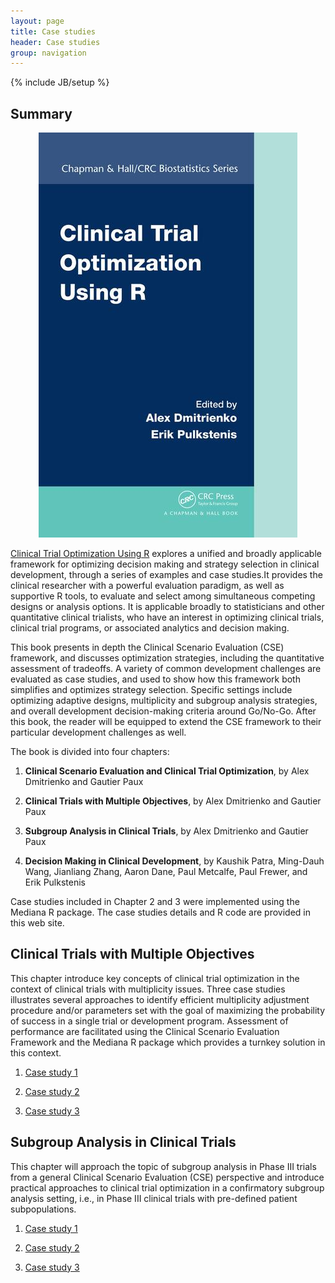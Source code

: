 ```yaml
---
layout: page
title: Case studies
header: Case studies
group: navigation
---
```

{% include JB/setup %}

## Summary

<center>
  <div class="col-md-3">
    <a href="https://www.crcpress.com/Clinical-Trial-Optimization-using-R/Dmitrienko/p/book/9781498735070" class="img-responsive">
      <img src="book.jpg" class="img-responsive"/>
    </a>
  </div>
</center>

[Clinical Trial Optimization Using R](https://www.crcpress.com/Clinical-Trial-Optimization-using-R/Dmitrienko/p/book/9781498735070) explores a unified and broadly applicable framework for optimizing decision making and strategy selection in clinical development, through a series of examples and case studies.It provides the clinical researcher with a powerful evaluation paradigm, as well as supportive R tools, to evaluate and select among simultaneous competing designs or analysis options. It is applicable broadly to statisticians and other quantitative clinical trialists, who have an interest in optimizing clinical trials, clinical trial programs, or associated analytics and decision making.

This book presents in depth the Clinical Scenario Evaluation (CSE) framework, and discusses optimization strategies, including the quantitative assessment of tradeoffs. A variety of common development challenges are evaluated as case studies, and used to show how this framework both simplifies and optimizes strategy selection. Specific settings include optimizing adaptive designs, multiplicity and subgroup analysis strategies, and overall development decision-making criteria around Go/No-Go. After this book, the reader will be equipped to extend the CSE framework to their particular development challenges as well.

The book is divided into four chapters:

1. **Clinical Scenario Evaluation and Clinical Trial Optimization**, by Alex Dmitrienko and Gautier Paux

2. **Clinical Trials with Multiple Objectives**, by Alex Dmitrienko and Gautier Paux

3. **Subgroup Analysis in Clinical Trials**, by Alex Dmitrienko and Gautier Paux

4. **Decision Making in Clinical Development**, by Kaushik Patra, Ming-Dauh Wang, Jianliang Zhang, Aaron Dane, Paul Metcalfe, Paul Frewer, and Erik Pulkstenis

Case studies included in Chapter 2 and 3 were implemented using the Mediana R package. The case studies details and R code are provided in this web site.

## Clinical Trials with Multiple Objectives

This chapter introduce key concepts of clinical trial optimization in the context of clinical trials with multiplicity issues. Three case studies illustrates several approaches to identify efficient multiplicity adjustment procedure and/or parameters set with the goal of maximizing the probability of success in a single trial or development program. Assessment of performance are facilitated using the Clinical Scenario Evaluation Framework and the Mediana R package which provides a turnkey solution in this context.

1. [Case study 1](mult_CaseStudy01.html)

2. [Case study 2](mult_CaseStudy02.html)

3. [Case study 3](mult_CaseStudy03.html)


## Subgroup Analysis in Clinical Trials

This chapter will approach the topic of subgroup analysis in Phase III
trials from a general Clinical Scenario Evaluation (CSE) perspective and introduce
practical approaches to clinical trial optimization in a confirmatory
subgroup analysis setting, i.e., in Phase III clinical trials with pre-defined patient
subpopulations.

1. [Case study 1](subgroup_CaseStudy01.html)

2. [Case study 2](subgroup_CaseStudy02.html)

3. [Case study 3](subgroup_CaseStudy03.html)